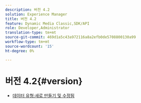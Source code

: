 ```yaml
---
description: 버전 4.2
solution: Experience Manager
title: 버전 4.2
feature: Dynamic Media Classic,SDK/API
role: Developer,Administrator
translation-type: tm+mt
source-git-commit: 469d1a5c43a972116a8a2efb0de5708800130a99
workflow-type: tm+mt
source-wordcount: '15'
ht-degree: 0%

---
```



# 버전 4.2{#version}

* [데이터 유형:새로 만들기 및 수정됨](r-4-2-types.md)
